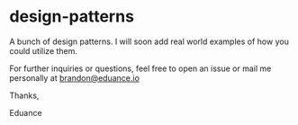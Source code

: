 # design-patterns

A bunch of design patterns. I will soon add real world examples of how you could utilize them.

For further inquiries or questions, feel free to open an issue or mail me personally at brandon@eduance.io

Thanks,

Eduance
